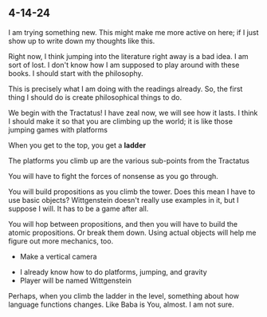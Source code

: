 ## 4-14-24

I am trying something new. This might make me more active on here; if I just show up to write down my thoughts like this.

Right now, I think jumping into the literature right away is a bad idea. I am sort of lost. 
I don't know how I am supposed to play around with these books. I should start with the philosophy.

This is precisely what I am doing with the readings already.
So, the first thing I should do is create philosophical things to do.

We begin with the Tractatus! I have zeal now, we will see how it lasts.
I think I should make it so that you are climbing up the world; it is like those jumping games with platforms

When you get to the top, you get a **ladder**

The platforms you climb up are the various sub-points from the Tractatus

You will have to fight the forces of nonsense as you go through.

You will build propositions as you climb the tower. Does this mean I have to use basic objects?
Wittgenstein doesn't really use examples in it, but I suppose I will. It has to be a game after all.

You will hop between propositions, and then you will have to build the atomic propositions. Or break them down.
Using actual objects will help me figure out more mechanics, too. 


- Make a vertical camera
+ I already know how to do platforms, jumping, and gravity
+ Player will be named Wittgenstein

Perhaps, when you climb the ladder in the level, something about how language functions changes.
Like Baba is You, almost. I am not sure. 